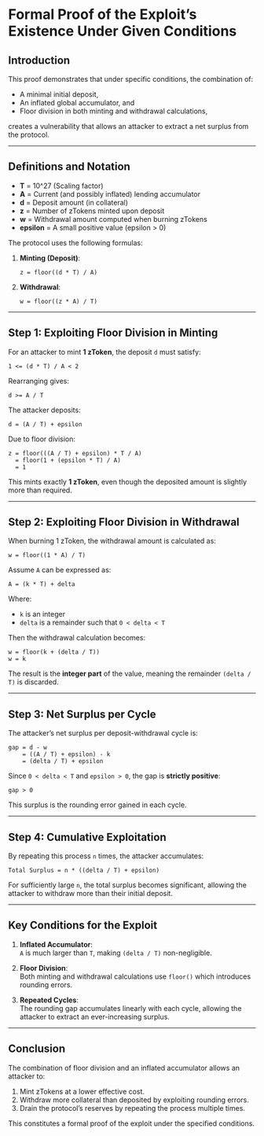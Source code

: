   


# Formal Proof of the Exploit’s Existence Under Given Conditions

## Introduction

This proof demonstrates that under specific conditions, the combination of:
- A minimal initial deposit,
- An inflated global accumulator, and
- Floor division in both minting and withdrawal calculations,

creates a vulnerability that allows an attacker to extract a net surplus from the protocol.

---

## Definitions and Notation

- **T** = 10^27 (Scaling factor)
- **A** = Current (and possibly inflated) lending accumulator
- **d** = Deposit amount (in collateral)
- **z** = Number of zTokens minted upon deposit
- **w** = Withdrawal amount computed when burning zTokens
- **epsilon** = A small positive value (epsilon > 0)

The protocol uses the following formulas:

1. **Minting (Deposit)**:

   ```
   z = floor((d * T) / A)
   ```

2. **Withdrawal**:

   ```
   w = floor((z * A) / T)
   ```

---

## Step 1: Exploiting Floor Division in Minting

For an attacker to mint **1 zToken**, the deposit `d` must satisfy:

   ```
   1 <= (d * T) / A < 2
   ```

Rearranging gives:

   ```
   d >= A / T
   ```

The attacker deposits:

   ```
   d = (A / T) + epsilon
   ```

Due to floor division:

   ```
   z = floor(((A / T) + epsilon) * T / A)
     = floor(1 + (epsilon * T) / A)
     = 1
   ```

This mints exactly **1 zToken**, even though the deposited amount is slightly more than required.

---

## Step 2: Exploiting Floor Division in Withdrawal

When burning 1 zToken, the withdrawal amount is calculated as:

   ```
   w = floor((1 * A) / T)
   ```

Assume `A` can be expressed as:

   ```
   A = (k * T) + delta
   ```

Where:
- `k` is an integer
- `delta` is a remainder such that `0 < delta < T`

Then the withdrawal calculation becomes:

   ```
   w = floor(k + (delta / T))
   w = k
   ```

The result is the **integer part** of the value, meaning the remainder `(delta / T)` is discarded.

---

## Step 3: Net Surplus per Cycle

The attacker’s net surplus per deposit-withdrawal cycle is:

   ```
   gap = d - w
       = ((A / T) + epsilon) - k
       = (delta / T) + epsilon
   ```

Since `0 < delta < T` and `epsilon > 0`, the gap is **strictly positive**:

   ```
   gap > 0
   ```

This surplus is the rounding error gained in each cycle.

---

## Step 4: Cumulative Exploitation

By repeating this process `n` times, the attacker accumulates:

   ```
   Total Surplus = n * ((delta / T) + epsilon)
   ```

For sufficiently large `n`, the total surplus becomes significant, allowing the attacker to withdraw more than their initial deposit.

---

## Key Conditions for the Exploit

1. **Inflated Accumulator**:  
   `A` is much larger than `T`, making `(delta / T)` non-negligible.
   
2. **Floor Division**:  
   Both minting and withdrawal calculations use `floor()` which introduces rounding errors.

3. **Repeated Cycles**:  
   The rounding gap accumulates linearly with each cycle, allowing the attacker to extract an ever-increasing surplus.

---

## Conclusion

The combination of floor division and an inflated accumulator allows an attacker to:

1. Mint zTokens at a lower effective cost.
2. Withdraw more collateral than deposited by exploiting rounding errors.
3. Drain the protocol’s reserves by repeating the process multiple times.

This constitutes a formal proof of the exploit under the specified conditions.


